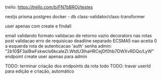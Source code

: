 trello: https://trello.com/b/FN7bBROj/testes

nestjs
prisma
postgres
docker - db
class-validator/class-transformer

user apenas com create e findall

email validando formato
validacao de retorno vazio
decorators nas rotas post
validacao erro de requisicao
deadline separado
ECSMA5 nao aceita 0 a esquerda
rota de autenticacao 'auth'
senha admin: "$2b$10$F3aIBwFskwcls6kcaleZl.WtdU3lhaHRCejDf0hb7DWXvRDQo/LyW"
endpoint create user apenas para admin

TODO: terminar criação dos endpoints da rota todo
TODO: travar userId para edição e criação, automático